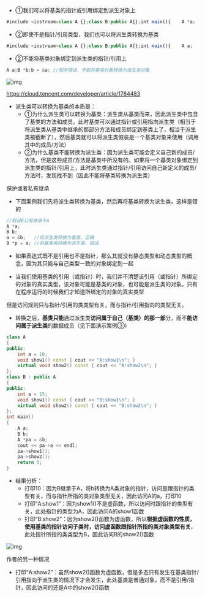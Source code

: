 - ①我们可以将基类的指针或引用绑定到派生对象上

```javascript
#include <iostream>class A {};class B:public A{};int main(){	A *a;	B b;	a = &b;	return 0;}
```



- ②即使不是指针/引用类型，我们也可以将派生类转换为基类

```javascript
#include <iostream>class A {};class B:public A{};int main(){	A a;	B b;	a = b;	return 0;}
```



- ②不能将基类对象绑定到派生类的指针/引用上

```javascript
A a;B *b;b = &a; //程序错误，不能将基类对象转换为派生类对象
```









![img](https://ask.qcloudimg.com/http-save/yehe-3479834/5n0h8cop7y.png?imageView2/2/w/1620)

https://cloud.tencent.com/developer/article/1784483

- 派生类可以转换为基类的本质是：
  - ①为什么派生类可以转换为基类：派生类从基类而来，因此派生类中包含了基类的方法和成员。此时基类可以通过指针或引用指向派生类（相当于将派生类从基类中继承的那部分方法和成员绑定到基类上了，相当于派生类被截断了），然后基类就可以将派生类假装是一个基类对象来使用（调用其中的成员/方法）
  - ②为什么基类不能转换为派生类：因为派生类可能会定义自己新的成员/方法，但是这些成员/方法是基类中所没有的。如果将一个基类对象绑定到派生类的指针/引用上，此时派生类通过指针/引用访问自己新定义的成员/方法时，发现找不到（因此不能将基类转换为派生类）





保护或者私有继承

- 下面案例我们先将派生类转换为基类，然后再将基类转换为派生类，这样是错的

```javascript
//假设B公有继承于A
A *a;
B b;
a = &b;   //将派生类转换为基类，正确
B *p = a; //将基类再转换为派生类，错误
```

- 如果表达式既不是引用也不是指针，那么其就没有静态类型和动态类型的概念，因为其只能与自己类型一致的对象绑定到一起

- 当我们使用基类的引用（或指针）时，我们并不清楚该引用（或指针）所绑定的对象的真实类型，该对象可能是基类的对象，也可能是派生类的对象。只有在程序运行的时候我们才知道所绑定的对象的真实类型

但是访问规则只与指针/引用的类类型有关，而与指针/引用指向的类型无关。

- 转换之后，**基类只能**通过派生类**访问属于自己（基类）的那一部**分，而不**能访问属于派生类**的数据成员（见下面演示案例③）



```c++
class A
{
public:
    int a = 10;
    void show1() const { cout << "A:show1\n"; }
    virtual void show2() const { cout << "A:show2\n"; }
};
class B : public A
{
public:
    int a = 15;
    void show1() const { cout << "B:show1\n"; }
    virtual void show2() const { cout << "B:show2\n"; }
};
int main()
{
    A a;
    B b;
    A *pa = &b;
    cout << pa->a << endl;
    pa->show1();
    pa->show2();
    return 0;
}
```

- 结果分析：
  - 打印10：因为B继承于A，将b转换为A类对象的指针，访问是跟指针的类型有关，而与指针所指的类对象类型无关，因此访问A的a，打印10
  - 打印“A:show1”：因为show1()不是虚函数，所以访问时跟指针的类型有关，此处指针的类型为A，因此访问A的show1函数
  - 打印“B:show2”：因为show2()函数为虚函数，所以**根据虚函数的性质，使用基类的指针访问子类时，访问虚函数跟指针所指的类对象类型有关**，此处指针所指的类类型为B，因此访问B的show2()函数

![img](https://ask.qcloudimg.com/http-save/yehe-3479834/5o8tjkksgp.png?imageView2/2/w/1620)

作者的另一种情况

- 打印“A:show2”：虽然show2()函数为虚函数，但是多态只有发生在基类指针/引用指向于派生类的情况下才会发生，此处基类是普通对象，而不是引用/指针，因此访问的还是A中的show2()函数